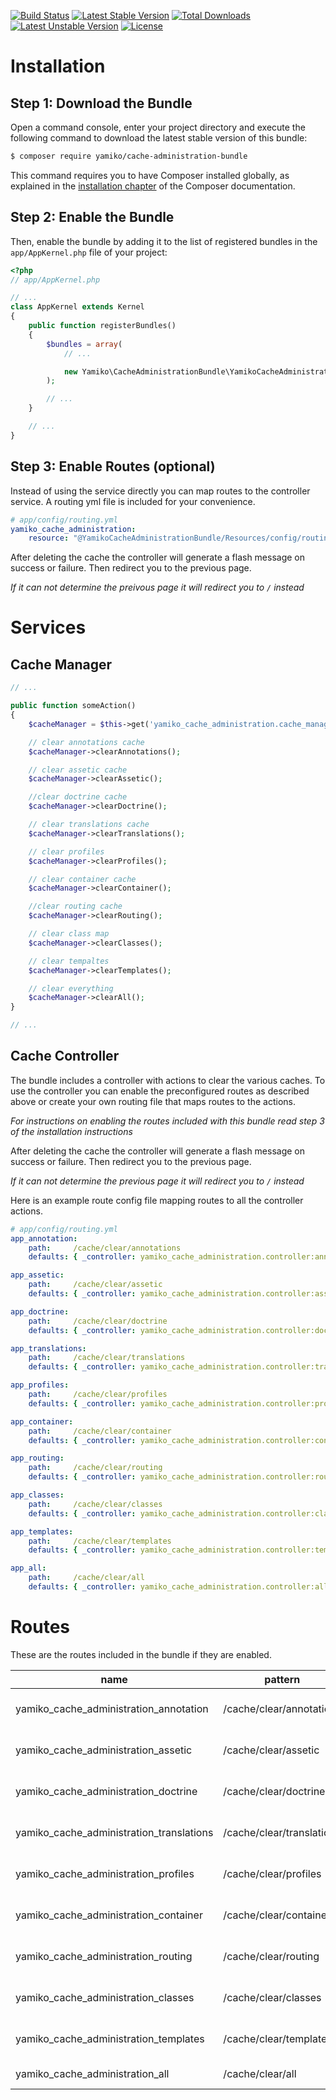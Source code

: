 [![Build Status](https://travis-ci.org/yamiko-ninja/CacheAdministrationBundle.svg?branch=master)](https://travis-ci.org/yamiko-ninja/CacheAdministrationBundle)
[![Latest Stable Version](https://poser.pugx.org/yamiko/cache-administration-bundle/v/stable)](https://packagist.org/packages/yamiko/cache-administration-bundle)
[![Total Downloads](https://poser.pugx.org/yamiko/cache-administration-bundle/downloads)](https://packagist.org/packages/yamiko/cache-administration-bundle)
[![Latest Unstable Version](https://poser.pugx.org/yamiko/cache-administration-bundle/v/unstable)](https://packagist.org/packages/yamiko/cache-administration-bundle) [![License](https://poser.pugx.org/yamiko/cache-administration-bundle/license)](https://packagist.org/packages/yamiko/cache-administration-bundle)

Installation
============

Step 1: Download the Bundle
---------------------------

Open a command console, enter your project directory and execute the
following command to download the latest stable version of this bundle:

```bash
$ composer require yamiko/cache-administration-bundle
```

This command requires you to have Composer installed globally, as explained
in the [installation chapter](https://getcomposer.org/doc/00-intro.md)
of the Composer documentation.

Step 2: Enable the Bundle
-------------------------

Then, enable the bundle by adding it to the list of registered bundles
in the `app/AppKernel.php` file of your project:

```php
<?php
// app/AppKernel.php

// ...
class AppKernel extends Kernel
{
    public function registerBundles()
    {
        $bundles = array(
            // ...

            new Yamiko\CacheAdministrationBundle\YamikoCacheAdministrationBundle(),
        );

        // ...
    }

    // ...
}
```

Step 3: Enable Routes (optional)
------------------------------------

Instead of using the service directly you can map routes to the controller service.
A routing yml file is included for your convenience.

```yml
# app/config/routing.yml
yamiko_cache_administration:
    resource: "@YamikoCacheAdministrationBundle/Resources/config/routing.yml"
```

After deleting the cache the controller will generate a flash message on success or failure.
Then redirect you to the previous page.

*If it can not determine the preivous page it will redirect you to `/` instead*

Services
========

Cache Manager
-------------

```php
// ...

public function someAction()
{
    $cacheManager = $this->get('yamiko_cache_administration.cache_manager');

    // clear annotations cache
    $cacheManager->clearAnnotations();

    // clear assetic cache
    $cacheManager->clearAssetic();

    //clear doctrine cache
    $cacheManager->clearDoctrine();

    // clear translations cache
    $cacheManager->clearTranslations();

    // clear profiles
    $cacheManager->clearProfiles();

    // clear container cache
    $cacheManager->clearContainer();

    //clear routing cache
    $cacheManager->clearRouting();

    // clear class map
    $cacheManager->clearClasses();

    // clear tempaltes
    $cacheManager->clearTemplates();

    // clear everything
    $cacheManager->clearAll();
}

// ...
```

Cache Controller
----------------

The bundle includes a controller with actions to clear the various caches.
To use the controller you can enable the preconfigured routes as described
above or create your own routing file that maps routes to the actions.

*For instructions on enabling the routes included with this bundle read step 3 of the installation instructions*

After deleting the cache the controller will generate a flash message on success or failure.
Then redirect you to the previous page.

*If it can not determine the previous page it will redirect you to `/` instead*

Here is an example route config file mapping routes to all the controller actions.

```yml
# app/config/routing.yml
app_annotation:
    path:     /cache/clear/annotations
    defaults: { _controller: yamiko_cache_administration.controller:annotationsAction }

app_assetic:
    path:     /cache/clear/assetic
    defaults: { _controller: yamiko_cache_administration.controller:asseticAction }

app_doctrine:
    path:     /cache/clear/doctrine
    defaults: { _controller: yamiko_cache_administration.controller:doctrineAction }

app_translations:
    path:     /cache/clear/translations
    defaults: { _controller: yamiko_cache_administration.controller:translationsAction }

app_profiles:
    path:     /cache/clear/profiles
    defaults: { _controller: yamiko_cache_administration.controller:profilesAction }

app_container:
    path:     /cache/clear/container
    defaults: { _controller: yamiko_cache_administration.controller:containerAction }

app_routing:
    path:     /cache/clear/routing
    defaults: { _controller: yamiko_cache_administration.controller:routingAction }

app_classes:
    path:     /cache/clear/classes
    defaults: { _controller: yamiko_cache_administration.controller:classesAction }

app_templates:
    path:     /cache/clear/templates
    defaults: { _controller: yamiko_cache_administration.controller:templatesAction }

app_all:
    path:     /cache/clear/all
    defaults: { _controller: yamiko_cache_administration.controller:allAction }
```

Routes
======

These are the routes included in the bundle if they are enabled.

| name                                      | pattern | description |
| ----------------------------------------- | ------- | ----------- |
yamiko_cache_administration_annotation      | /cache/clear/annotations  | clears annotations cache  |
yamiko_cache_administration_assetic         | /cache/clear/assetic      | clears assetic cache      |
yamiko_cache_administration_doctrine        | /cache/clear/doctrine     | clears doctrine cache     |
yamiko_cache_administration_translations    | /cache/clear/translations | clears translations cache |
yamiko_cache_administration_profiles        | /cache/clear/profiles     | clears profiles cache     |
yamiko_cache_administration_container       | /cache/clear/container    | clears container cache    |
yamiko_cache_administration_routing         | /cache/clear/routing      | clears routing cache      |
yamiko_cache_administration_classes         | /cache/clear/classes      | clears classes cache      |
yamiko_cache_administration_templates       | /cache/clear/templates    | clears templates cache    |
yamiko_cache_administration_all             | /cache/clear/all          | clears all caches         |